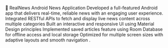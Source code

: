  📰
 RealNews  Android News Application
 Developed a full-featured Android app that delivers real-time, reliable news with an engaging user experience.
 Integrated RESTful APIs to fetch and display live news content across multiple categories
 Built an interactive and responsive UI using Material Design principles
 Implemented saved articles feature using Room Database for offline access and local storage
 Optimized for multiple screen sizes with adaptive layouts and smooth navigation .
